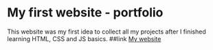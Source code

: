 # My first website - portfolio
This website was my first idea to collect all my projects after I finished learning HTML, CSS and JS basics.
##link
[My website](http://127.0.0.1:5500/JA/index.html)
